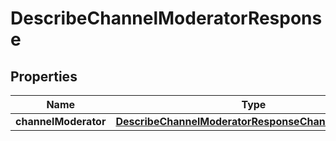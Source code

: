 

# DescribeChannelModeratorResponse


## Properties

| Name | Type | Description | Notes |
|------------ | ------------- | ------------- | -------------|
|**channelModerator** | [**DescribeChannelModeratorResponseChannelModerator**](DescribeChannelModeratorResponseChannelModerator.md) |  |  [optional] |




